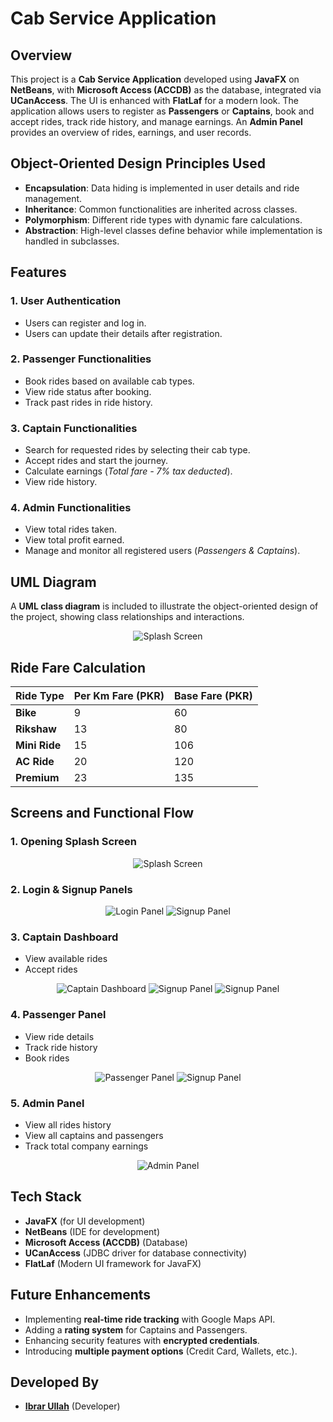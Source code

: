 # Cab Service Application

## Overview
This project is a **Cab Service Application** developed using **JavaFX** on **NetBeans**, with **Microsoft Access (ACCDB)** as the database, integrated via **UCanAccess**. The UI is enhanced with **FlatLaf** for a modern look. The application allows users to register as **Passengers** or **Captains**, book and accept rides, track ride history, and manage earnings. An **Admin Panel** provides an overview of rides, earnings, and user records.


## Object-Oriented Design Principles Used
- **Encapsulation**: Data hiding is implemented in user details and ride management.
- **Inheritance**: Common functionalities are inherited across classes.
- **Polymorphism**: Different ride types with dynamic fare calculations.
- **Abstraction**: High-level classes define behavior while implementation is handled in subclasses.


## Features

### 1. User Authentication
- Users can register and log in.
- Users can update their details after registration.

### 2. Passenger Functionalities
- Book rides based on available cab types.
- View ride status after booking.
- Track past rides in ride history.

### 3. Captain Functionalities
- Search for requested rides by selecting their cab type.
- Accept rides and start the journey.
- Calculate earnings (*Total fare - 7% tax deducted*).
- View ride history.

### 4. Admin Functionalities
- View total rides taken.
- View total profit earned.
- Manage and monitor all registered users (*Passengers & Captains*).

## UML Diagram
A **UML class diagram** is included to illustrate the object-oriented design of the project, showing class relationships and interactions.

<div align="center">

![Splash Screen](images/uml.jpg)
</div>


## Ride Fare Calculation

<div align="center">

| Ride Type       | Per Km Fare (PKR) | Base Fare (PKR) |
|----------------|-----------------|-----------------|
| **Bike**       | 9               | 60              |
| **Rikshaw**    | 13              | 80              |
| **Mini Ride**  | 15              | 106             |
| **AC Ride**    | 20              | 120             |
| **Premium**    | 23              | 135             |

</div>


## Screens and Functional Flow
### 1. Opening Splash Screen

<div align="center">

![Splash Screen](images/splash_screen.png)
</div>

### 2. Login & Signup Panels

<div align="center">

![Login Panel](images/login_panel.png) ![Signup Panel](images/signup.png)
</div>

### 3. Captain Dashboard
- View available rides
- Accept rides

<div align="center">

![Captain Dashboard](images/captain_dashboard.png)
![Signup Panel](images/availablerides.png)
![Signup Panel](images/accept_ride.png)
</div>



### 4. Passenger Panel
- View ride details
- Track ride history
- Book rides

<div align="center">

![Passenger Panel](images/passenger_panel.png)
![Signup Panel](images/book_ride.png)
</div>



### 5. Admin Panel
- View all rides history
- View all captains and passengers
- Track total company earnings

<div align="center">

![Admin Panel](images/admin_panel.png)
</div>


## Tech Stack
- **JavaFX** (for UI development)
- **NetBeans** (IDE for development)
- **Microsoft Access (ACCDB)** (Database)
- **UCanAccess** (JDBC driver for database connectivity)
- **FlatLaf** (Modern UI framework for JavaFX)




## Future Enhancements
- Implementing **real-time ride tracking** with Google Maps API.
- Adding a **rating system** for Captains and Passengers.
- Enhancing security features with **encrypted credentials**.
- Introducing **multiple payment options** (Credit Card, Wallets, etc.).

## Developed By
- **[Ibrar Ullah](https://github.com/ibrarullah23)** (Developer)


